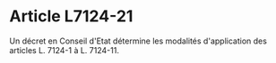 # Article L7124-21

Un décret en Conseil d'Etat détermine les modalités d'application des articles L. 7124-1 à L. 7124-11.